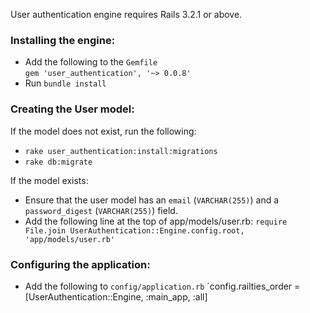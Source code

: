 User authentication engine requires Rails 3.2.1 or above.

### Installing the engine:

* Add the following to the `Gemfile`<br>
  `gem 'user_authentication', '~> 0.0.8'`
* Run `bundle install`

### Creating the User model:

If the model does not exist, run the following:

* `rake user_authentication:install:migrations`
* `rake db:migrate`

If the model exists:

* Ensure that the user model has an `email` (`VARCHAR(255)`) and a `password_digest` (`VARCHAR(255)`) field.
* Add the following line at the top of app/models/user.rb:
  `require File.join UserAuthentication::Engine.config.root, 'app/models/user.rb'`

### Configuring the application:

* Add the following to `config/application.rb`
  `config.railties_order = [UserAuthentication::Engine, :main_app, :all]
